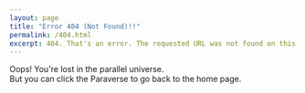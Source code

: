 ```yaml
---
layout: page
title: "Error 404 (Not Found)!!"
permalink: /404.html
excerpt: 404. That's an error. The requested URL was not found on this server.
---
```

Oops! You're lost in the parallel universe.<br>
But you can click the Paraverse to go back to the home page.
